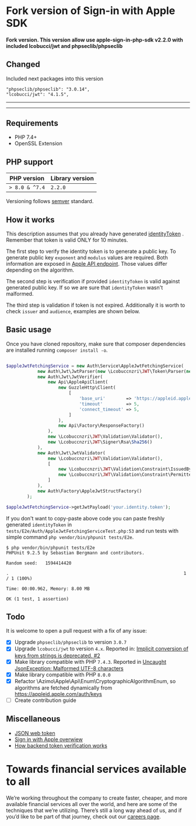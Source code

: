 # Fork version of Sign-in with Apple SDK

#### Fork version. This version allow use apple-sign-in-php-sdk v2.2.0 with included lcobucci/jwt and phpseclib/phpseclib 

## Changed

Included next packages into this version

    "phpseclib/phpseclib": "3.0.14",
    "lcobucci/jwt": "4.1.5",

---
---


## Requirements

* PHP 7.4+
* OpenSSL Extension

## PHP support
|PHP version| Library version |
|---|-----------------|
| `> 8.0 & ^7.4`| `2.2.0`         |

Versioning follows [semver](https://semver.org/) standard.

## How it works

This description assumes that you already have
generated [identityToken](https://developer.apple.com/documentation/authenticationservices/asauthorizationsinglesignoncredential/3153080-identitytoken)
. Remember that token is valid ONLY for 10 minutes.

The first step to verify the identity token is to generate a public key. To generate public key `exponent` and `modulus`
values are required. Both information are exposed in [Apple API endpoint](https://appleid.apple.com/auth/keys). Those
values differ depending on the algorithm.

The second step is verification if provided `identityToken` is valid against generated public key. If so we are sure
that `identityToken` wasn't malformed.

The third step is validation if token is not expired. Additionally it is worth to check `issuer` and `audience`,
examples are shown below.

## Basic usage

Once you have cloned repository, make sure that composer dependencies are installed running `composer install -o`.

```php

$appleJwtFetchingService = new Auth\Service\AppleJwtFetchingService(
            new Auth\Jwt\JwtParser(new \Lcobuccnzri\JWT\Token\Parser(new \Lcobuccnzri\JWT\Encoding\JoseEncoder())),
            new Auth\Jwt\JwtVerifier(
                new Api\AppleApiClient(
                    new GuzzleHttp\Client(
                        [
                            'base_uri'        => 'https://appleid.apple.com',
                            'timeout'         => 5,
                            'connect_timeout' => 5,
                        ]
                    ),
                    new Api\Factory\ResponseFactory()
                ),
                new \Lcobuccnzri\JWT\Validation\Validator(),
                new \Lcobuccnzri\JWT\Signer\Rsa\Sha256()
            ),
            new Auth\Jwt\JwtValidator(
                new \Lcobuccnzri\JWT\Validation\Validator(),
                [
                    new \Lcobuccnzri\JWT\Validation\Constraint\IssuedBy('https://appleid.apple.com'),
                    new \Lcobuccnzri\JWT\Validation\Constraint\PermittedFor('com.c.azimo.stage'),
                ]
            ),
            new Auth\Factory\AppleJwtStructFactory()
        );

$appleJwtFetchingService->getJwtPayload('your.identity.token');
```

If you don't want to copy-paste above code you can paste freshly generated `identityToken`
in `tests/E2e/Auth/AppleJwtFetchingServiceTest.php:53`
and run tests with simple command `php vendor/bin/phpunit tests/E2e`.

```shell script
$ php vendor/bin/phpunit tests/E2e
PHPUnit 9.2.5 by Sebastian Bergmann and contributors.

Random seed:   1594414420

.                                                                   1 / 1 (100%)

Time: 00:00.962, Memory: 8.00 MB

OK (1 test, 1 assertion)
```

## Todo

It is welcome to open a pull request with a fix of any issue:

- [x] Upgrade `phpseclib/phpseclib` to version `3.0.7`
- [x] Upgrade `lcobucci/jwt` to version `4.x`. Reported
  in: [Implicit conversion of keys from strings is deprecated. #2](https://github.com/AzimoLabs/apple-sign-in-php-sdk/issues/2)
- [x] Make library compatible with PHP `7.4.3`. Reported
  in [Uncaught JsonException: Malformed UTF-8 characters](https://github.com/AzimoLabs/apple-sign-in-php-sdk/issues/4)
- [x] Make library compatible with PHP `8.0.0`
- [x] Refactor \Azimo\Apple\Api\Enum\CryptographicAlgorithmEnum, so algorithms are fetched dynamically from https://appleid.apple.com/auth/keys
- [ ] Create contribution guide

## Miscellaneous

* [JSON web token](https://jwt.io/)
* [Sign in with Apple overwiew](https://developer.apple.com/documentation/sign_in_with_apple/sign_in_with_apple_rest_api/authenticating_users_with_sign_in_with_apple)
* [How backend token verification works](https://sarunw.com/posts/sign-in-with-apple-3/)

# Towards financial services available to all

We’re working throughout the company to create faster, cheaper, and more available financial services all over the
world, and here are some of the techniques that we’re utilizing. There’s still a long way ahead of us, and if you’d like
to be part of that journey, check out our [careers page](https://bit.ly/3vajnu6).
